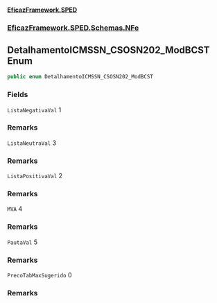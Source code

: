 #### [EficazFramework.SPED](EficazFrameworkSPED.md 'EficazFramework SPED')
### [EficazFramework.SPED.Schemas.NFe](EficazFramework.SPED.Schemas.NFe.md 'EficazFramework.SPED.Schemas.NFe')

## DetalhamentoICMSSN_CSOSN202_ModBCST Enum

```csharp
public enum DetalhamentoICMSSN_CSOSN202_ModBCST
```
### Fields

<a name='EficazFramework.SPED.Schemas.NFe.DetalhamentoICMSSN_CSOSN202_ModBCST.ListaNegativaVal'></a>

`ListaNegativaVal` 1

### Remarks

<a name='EficazFramework.SPED.Schemas.NFe.DetalhamentoICMSSN_CSOSN202_ModBCST.ListaNeutraVal'></a>

`ListaNeutraVal` 3

### Remarks

<a name='EficazFramework.SPED.Schemas.NFe.DetalhamentoICMSSN_CSOSN202_ModBCST.ListaPositivaVal'></a>

`ListaPositivaVal` 2

### Remarks

<a name='EficazFramework.SPED.Schemas.NFe.DetalhamentoICMSSN_CSOSN202_ModBCST.MVA'></a>

`MVA` 4

### Remarks

<a name='EficazFramework.SPED.Schemas.NFe.DetalhamentoICMSSN_CSOSN202_ModBCST.PautaVal'></a>

`PautaVal` 5

### Remarks

<a name='EficazFramework.SPED.Schemas.NFe.DetalhamentoICMSSN_CSOSN202_ModBCST.PrecoTabMaxSugerido'></a>

`PrecoTabMaxSugerido` 0

### Remarks